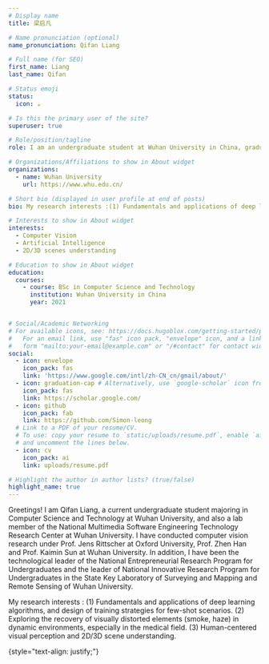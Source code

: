 ```yaml
---
# Display name
title: 梁启凡

# Name pronunciation (optional)
name_pronunciation: Qifan Liang

# Full name (for SEO)
first_name: Liang
last_name: Qifan

# Status emoji
status:
  icon: ☕️

# Is this the primary user of the site?
superuser: true

# Role/position/tagline
role: I am an undergraduate student at Wuhan University in China, graduating in the fall of 2025!

# Organizations/Affiliations to show in About widget
organizations:
  - name: Wuhan University
    url: https://www.whu.edu.cn/

# Short bio (displayed in user profile at end of posts)
bio: My research interests :(1) Fundamentals and applications of deep learning algorithms. (2) human-centric visual perception and 2D/3D scene understanding. (3) exploration for the multi-sensory perception in dynamic environments, especially in medical area.

# Interests to show in About widget
interests:
  - Computer Vision
  - Artificial Intelligence
  - 2D/3D scenes understanding

# Education to show in About widget
education:
  courses:
    - course: BSc in Computer Science and Technology
      institution: Wuhan University in China
      year: 2021


# Social/Academic Networking
# For available icons, see: https://docs.hugoblox.com/getting-started/page-builder/#icons
#   For an email link, use "fas" icon pack, "envelope" icon, and a link in the
#   form "mailto:your-email@example.com" or "/#contact" for contact widget.
social:
  - icon: envelope
    icon_pack: fas
    link: 'https://www.google.com/intl/zh-CN_cn/gmail/about/'
  - icon: graduation-cap # Alternatively, use `google-scholar` icon from `ai` icon pack
    icon_pack: fas
    link: https://scholar.google.com/
  - icon: github
    icon_pack: fab
    link: https://github.com/Simon-leong
  # Link to a PDF of your resume/CV.
  # To use: copy your resume to `static/uploads/resume.pdf`, enable `ai` icons in `params.yaml`,
  # and uncomment the lines below.
  - icon: cv
    icon_pack: ai
    link: uploads/resume.pdf

# Highlight the author in author lists? (true/false)
highlight_name: true
---
```


Greetings! I am Qifan Liang, a current undergraduate student majoring in Computer Science and Technology at Wuhan University, and also a lab member of the National Multimedia Software Engineering Technology Research Center at Wuhan University. I have conducted computer vision research under Prof. Jens Rittscher at Oxford University, Prof. Zhen Han and Prof. Kaimin Sun at Wuhan University. In addition, I have been the technological leader of the National Entrepreneurial Research Program for Undergraduates and the leader of National Innovative Research Program for Undergraduates in the State Key Laboratory of Surveying and Mapping and Remote Sensing of Wuhan University.

My research interests :
  (1) Fundamentals and applications of deep learning algorithms, and design of training strategies for few-shot scenarios.
  (2) Exploring the recovery of visually distorted elements (smoke, haze) in dynamic environments, especially in the medical field.
  (3) Human-centered visual perception and 2D/3D scene understanding.

{style="text-align: justify;"}
